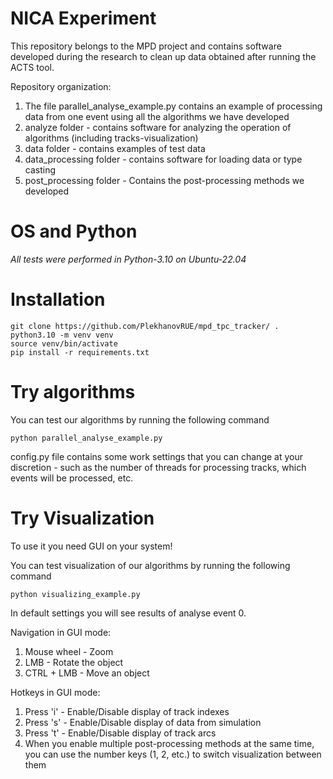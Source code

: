 # NICA Experiment

This repository belongs to the MPD project and contains software developed during the research
to clean up data obtained after running the ACTS tool.

Repository organization:
1) The file parallel_analyse_example.py contains an example of processing data from one event using all the algorithms we have developed
2) analyze folder - contains software for analyzing the operation of algorithms (including tracks-visualization)
3) data folder - contains examples of test data
4) data_processing folder - contains software for loading data or type casting
5) post_processing folder - Contains the post-processing methods we developed

# OS and Python
_All tests were performed in Python-3.10 on Ubuntu-22.04_

# Installation
```shell
git clone https://github.com/PlekhanovRUE/mpd_tpc_tracker/ .
python3.10 -m venv venv
source venv/bin/activate
pip install -r requirements.txt
```

# Try algorithms
You can test our algorithms by running the following command
```shell
python parallel_analyse_example.py
```
config.py file contains some work settings that you can change at your discretion - such as the number of threads 
for processing tracks, which events will be processed, etc.

# Try Visualization
To use it you need GUI on your system!

You can test visualization of our algorithms by running the following command
```shell
python visualizing_example.py
```
In default settings you will see results of analyse event 0.

Navigation in GUI mode:
1) Mouse wheel - Zoom
2) LMB - Rotate the object
3) CTRL + LMB - Move an object

Hotkeys in GUI mode:
1) Press 'i' - Enable/Disable display of track indexes
2) Press 's' - Enable/Disable display of data from simulation
3) Press 't' - Enable/Disable display of track arcs
4) When you enable multiple post-processing methods at the same time, you can use the number keys (1, 2, etc.) to switch visualization between them
